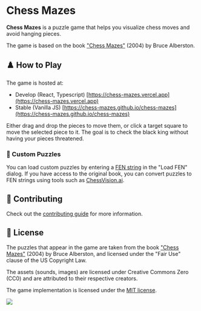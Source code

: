 # Chess Mazes

**Chess Mazes** is a puzzle game that helps you visualize chess moves and avoid hanging pieces.

The game is based on the book ["Chess Mazes"](https://www.amazon.com/Chess-Mazes-Kind-Puzzle-Everyone/dp/1888690232) (2004) by Bruce Alberston.


## ♟️ How to Play

The game is hosted at:
- Develop (React, Typescript) [https://chess-mazes.vercel.app](https://chess-mazes.vercel.app)
- Stable (Vanilla JS) [https://chess-mazes.github.io/chess-mazes](https://chess-mazes.github.io/chess-mazes)

Either drag and drop the pieces to move them, or click a target square to move the selected piece to it. The goal is to check the black king without having your pieces threatened.

### 🧩 Custom Puzzles

You can load custom puzzles by entering a [FEN string](https://en.wikipedia.org/wiki/Forsyth%E2%80%93Edwards_Notation) in the "Load FEN" dialog. If you have access to the original book, you can convert puzzles to FEN strings using tools such as [ChessVision.ai](https://chessvision.ai/).

## 🤝 Contributing

Check out the [contributing guide](CONTRIBUTING.md) for more information.

## 📜 License

The puzzles that appear in the game are taken from the book ["Chess Mazes"](https://www.amazon.com/Chess-Mazes-Kind-Puzzle-Everyone/dp/1888690232) (2004) by Bruce Alberston, and licensed under the "Fair Use" clause of the US Copyright Law.

The assets (sounds, images) are licensed under Creative Commons Zero (CC0) and are attributed to their respective creators.

The game implementation is licensed under the [MIT license](https://opensource.org/license/mit/).

![](https://images.ctfassets.net/e5382hct74si/78Olo8EZRdUlcDUFQvnzG7/fa4cdb6dc04c40fceac194134788a0e2/1618983297-powered-by-vercel.svg)
